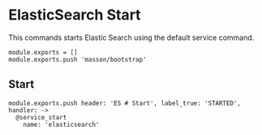 
# ElasticSearch Start

This commands starts Elastic Search using the default service command.

    module.exports = []
    module.exports.push 'masson/bootstrap'

## Start

    module.exports.push header: 'ES # Start', label_true: 'STARTED', handler: ->
      @service_start
        name: 'elasticsearch'
